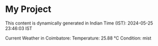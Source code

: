 # My Project

This content is dynamically generated in Indian Time (IST): 2024-05-25 23:46:03 IST


Current Weather in Coimbatore:
Temperature: 25.88 °C
Condition: mist
